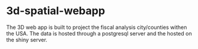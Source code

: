# 3d-spatial-webapp

The 3D web app is built to project the fiscal analysis city/counties withen the USA. The data is hosted through a 
postgresql server and the hosted on the shiny server. 

